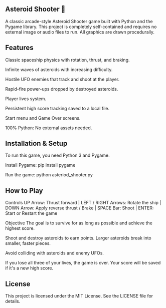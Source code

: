 

## Asteroid Shooter 🚀
A classic arcade-style Asteroid Shooter game built with Python and the Pygame library. This project is completely self-contained and requires no external image or audio files to run. All graphics are drawn procedurally.


## Features
Classic spaceship physics with rotation, thrust, and braking.

Infinite waves of asteroids with increasing difficulty.

Hostile UFO enemies that track and shoot at the player.

Rapid-fire power-ups dropped by destroyed asteroids.

Player lives system.

Persistent high score tracking saved to a local file.

Start menu and Game Over screens.

100% Python: No external assets needed.

## Installation & Setup
To run this game, you need Python 3 and Pygame.


Install Pygame:
pip install pygame

Run the game:
python asteriod_shooter.py


## How to Play

Controls
UP Arrow: Thrust forward  |
LEFT / RIGHT Arrows: Rotate the ship  |
DOWN Arrow: Apply reverse thrust / Brake  |
SPACE Bar: Shoot  |
ENTER: Start or Restart the game

Objective
The goal is to survive for as long as possible and achieve the highest score.

Shoot and destroy asteroids to earn points. Larger asteroids break into smaller, faster pieces.

Avoid colliding with asteroids and enemy UFOs.

If you lose all three of your lives, the game is over. Your score will be saved if it's a new high score.

## License
This project is licensed under the MIT License. See the LICENSE file for details.
